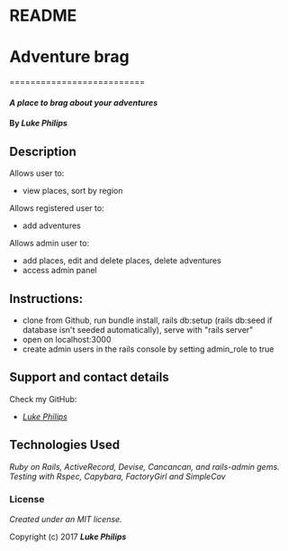 # README

# Adventure brag
==========================

#### _A place to brag about your adventures_

#### By _**Luke Philips**_

## Description

Allows user to:
* view places, sort by region

Allows registered user to:
*  add adventures

Allows admin user to:
* add places, edit and delete places, delete adventures
* access admin panel

## Instructions:

* clone from Github, run bundle install, rails db:setup (rails db:seed if database isn't seeded automatically), serve with "rails server"
* open on localhost:3000
* create admin users in the rails console by setting admin_role to true

## Support and contact details

Check my GitHub:
* _[Luke Philips](https://github.com/lukeephilips)_

## Technologies Used

_Ruby on Rails, ActiveRecord, Devise, Cancancan, and rails-admin gems. Testing with Rspec, Capybara, FactoryGirl and SimpleCov_

### License

*Created under an MIT license.*

Copyright (c) 2017 **_Luke Philips_**
